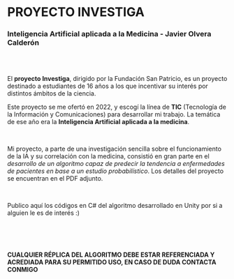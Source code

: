 # PROYECTO INVESTIGA
### Inteligencia Artificial aplicada a la Medicina - Javier Olvera Calderón

<br>
<br>

El **proyecto Investiga**, dirigido por la Fundación San Patricio, es un proyecto destinado a estudiantes de 16 años a los que incentivar su interés por distintos ámbitos de la ciencia.

Este proyecto se me ofertó en 2022, y escogí la línea de **TIC** (Tecnología de la Información y Comunicaciones) para desarrollar mi trabajo. La temática de ese año era la **Inteligencia Artificial aplicada a la medicina**.

 <br>

Mi proyecto, a parte de una investigación sencilla sobre el funcionamiento de la IA y su correlación con la medicina, consistió en gran parte en el *desarrollo de un algoritmo capaz de predecir la tendencia a enfermedades de pacientes en base a un estudio probabilístico*. Los detalles del proyecto se encuentran en el PDF adjunto.

 <br>

Publico aquí los códigos en C# del algoritmo desarrollado en Unity por si a alguien le es de interés :)

 <br>
 <br>
 <br>

**CUALQUIER RÉPLICA DEL ALGORITMO DEBE ESTAR REFERENCIADA Y ACREDIADA PARA SU PERMITIDO USO, EN CASO DE DUDA CONTACTA CONMIGO**
